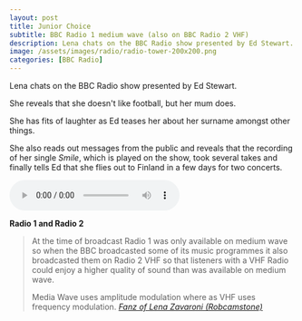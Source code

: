 ```yaml
---
layout: post
title: Junior Choice
subtitle: BBC Radio 1 medium wave (also on BBC Radio 2 VHF)
description: Lena chats on the BBC Radio show presented by Ed Stewart. Click on link for more details and to hear Lena Zavaroni's section of the Radio Show.
image: /assets/images/radio/radio-tower-200x200.png
categories: [BBC Radio]
---
```


Lena chats on the BBC Radio show presented by Ed Stewart.

She reveals that she doesn't like football, but her mum does.

She has fits of laughter as Ed teases her about her surname amongst other things.

She also reads out messages from the public and reveals that the recording of her single <i>Smile</i>, which is played on the show, took several takes and finally tells Ed that she flies out to Finland in a few days for two concerts.

<audio class="full-width" controls>
  <source src="/assets/media/1975-06-14-Junior-Choice.mp3" type="audio/mpeg">
  <source src="/assets/media/1975-06-14-Junior-Choice.ogg" type="audio/ogg">
  <p>Your browser doesn't support HTML5 audio. Here is
     a <a href="/assets/media/1975-06-14-Junior-Choice.mp3">link to the audio</a> instead.</p>
</audio>

**Radio 1 and Radio 2**
> At the time of broadcast Radio 1 was only available on medium wave so when the BBC broadcasted some of its music programmes it also broadcasted them on Radio 2 VHF so that listeners with a VHF Radio could enjoy a higher quality of sound than was available on medium wave.
>
> Media Wave uses amplitude modulation where as VHF uses frequency modulation.
<cite>[Fanz of Lena Zavaroni (Robcamstone)](https://www.facebook.com/fanzoflenazavaroni)</cite>
